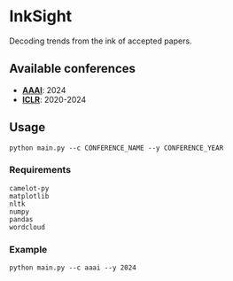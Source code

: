 # InkSight
Decoding trends from the ink of accepted papers.

## Available conferences
- [**AAAI**](https://aaai.org/): 2024
- [**ICLR**](https://iclr.cc/): 2020-2024

## Usage
```commandline
python main.py --c CONFERENCE_NAME --y CONFERENCE_YEAR
```

### Requirements
```text
camelot-py
matplotlib
nltk
numpy
pandas
wordcloud
```

### Example
```commandline
python main.py --c aaai --y 2024
```
